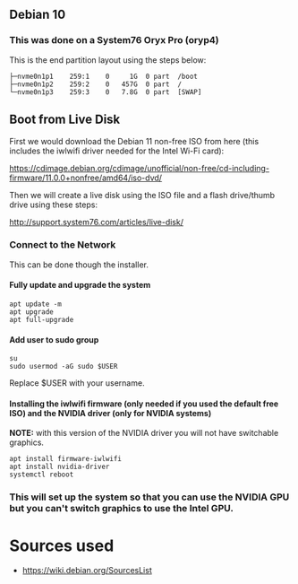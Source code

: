 ## Debian 10

### This was done on a System76 Oryx Pro (oryp4)

This is the end partition layout using the steps below:

```nvme0n1        259:0    0 465.8G  0 disk  
├─nvme0n1p1    259:1    0     1G  0 part  /boot
├─nvme0n1p2    259:2    0   457G  0 part  /
└─nvme0n1p3    259:3    0   7.8G  0 part  [SWAP]
```

## Boot from Live Disk

First we would download the Debian 11 non-free ISO from here (this includes the iwlwifi driver needed for the Intel Wi-Fi card):

https://cdimage.debian.org/cdimage/unofficial/non-free/cd-including-firmware/11.0.0+nonfree/amd64/iso-dvd/

Then we will create a live disk using the ISO file and a flash drive/thumb drive using these steps:

http://support.system76.com/articles/live-disk/

### Connect to the Network

This can be done though the installer.

#### Fully update and upgrade the system

```
apt update -m
apt upgrade
apt full-upgrade
```

#### Add user to sudo group 

```
su 
sudo usermod -aG sudo $USER
```

Replace $USER with your username.

#### Installing the iwlwifi firmware (only needed if you used the default free ISO) and the NVIDIA driver (only for NVIDIA systems) 

**NOTE:** with this version of the NVIDIA driver you will not have switchable graphics. 

```
apt install firmware-iwlwifi
apt install nvidia-driver
systemctl reboot
```

### This will set up the system so that you can use the NVIDIA GPU but you can't switch graphics to use the Intel GPU. 

# Sources used
- https://wiki.debian.org/SourcesList

